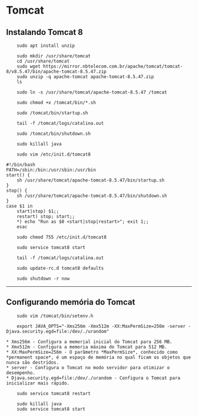 # Tomcat

## Instalando Tomcat 8

```
    sudo apt install unzip
```

```
    sudo mkdir /usr/share/tomcat
    cd /usr/share/tomcat
    sudo wget https://mirror.nbtelecom.com.br/apache/tomcat/tomcat-8/v8.5.47/bin/apache-tomcat-8.5.47.zip
    sudo unzip -q apache-tomcat apache-tomcat-8.5.47.zip
    ls
```

```
    sudo ln -s /usr/share/tomcat/apache-tomcat-8.5.47 /tomcat
```

```
    sudo chmod +x /tomcat/bin/*.sh
```

```
    sudo /tomcat/bin/startup.sh
```

```
    tail -f /tomcat/logs/catalina.out
```

```
    sudo /tomcat/bin/shutdown.sh
```

```
    sudo killall java
```

```
    sudo vim /etc/init.d/tomcat8
```

```
#!/bin/bash
PATH=/sbin:/bin:/usr/sbin:/usr/bin
start() {
    sh /usr/share/tomcat/apache-tomcat-8.5.47/bin/startup.sh
}
stop() {
    sh /usr/share/tomcat/apache-tomcat-8.5.47/bin/shutdown.sh
}
case $1 in
    start|stop) $1;;
    restart) stop; start;;
    *) echo "Run as $0 <start|stop|restart>"; exit 1;;
    esac
```

```
    sudo chmod 755 /etc/init.d/tomcat8
```

```
    sudo service tomcat8 start
```
```
    tail -f /tomcat/logs/catalina.out
```

```
    sudo update-rc.d tomcat8 defaults
```

```
    sudo shutdown -r now
```

---

## Configurando memória do Tomcat

```
    sudo vim /tomcat/bin/setenv.h

    export JAVA_OPTS="-Xms256m -Xmx512m -XX:MaxPermSize=256m -server -Djava.security.egd=file:/dev/./urandom"
```

    * Xms256m - Configura a memorial inicial do Tomcat para 256 MB.
    * Xmx512m - Configura a memoria máxima do Tomcat para 512 MB.
    * XX:MaxPermSize=256m - O parâmetro *MaxPermSize*, conhecido como *permanent space*, é um espaço de memória no qual ficam os objetos que nunca são destrídos.
    * server - Configura o Tomcat no modo servidor para otimizar o desempenho.
    * Djava.security.egd=file:/dev/./urandom - Configura o Tomcat para inicializar mais rápido.

```
    sudo service tomcat8 restart
```

```
    sudo killall java
    sudo service tomcat8 start
```
